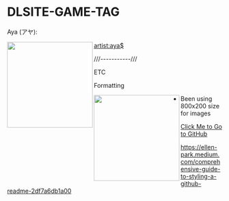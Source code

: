 # DLSITE-GAME-TAG




Aya (アヤ): 

<img align="left" width="200" src="https://i.imgur.com/FCkMKxS.png">



[artist:aya$](https://exhentai.org/tag/artist:aya)








///-----------///



ETC

Formatting













<img align="left" width="200" src="https://i.imgur.com/V30Mr6N.gif">



- Been using 800x200 size for images



[Click Me to Go to GitHub](http://github.com)



https://ellen-park.medium.com/comprehensive-guide-to-styling-a-github-readme-2df7a6db1a00



